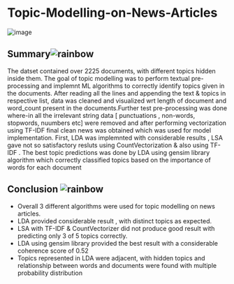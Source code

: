 # Topic-Modelling-on-News-Articles

![image](https://user-images.githubusercontent.com/102039796/216698497-9156f7a9-b421-446e-a07a-8a689e11275b.png)

## Summary![rainbow](https://user-images.githubusercontent.com/102039796/216665284-9f6c1442-64b3-467c-b1d7-500a5e47da06.png)

The datset contained over 2225 documents, with different topics hidden inside them. The goal of topic modelling was to perform textual pre-processing and implemnt ML algorithms to correctly identify topics given in the documents. After reading all the lines and appending the text & topics in respective list, data was cleaned and visualized wrt length of document and word_count present in the documents.Further test pre-processing was done where-in all the irrelevant string data [ punctuations , non-words, stopwords, nuumbers etc] were removed and after performing vectorization using TF-IDF final clean news was obtained which was used for model implementation. First, LDA was implemnted with considerable results , LSA gave not so satisfactory resluts using CountVectorization & also using TF-IDF . The best topic predictions was done by LDA using gensim library algorithm which correctly classified topics based on the importance of words for each document

## Conclusion ![rainbow](https://user-images.githubusercontent.com/102039796/216665284-9f6c1442-64b3-467c-b1d7-500a5e47da06.png)

* Overall 3 different algorithms were used for topic modelling on news articles.
* LDA provided considerable result , with distinct topics as expected.
* LSA with TF-IDF & CountVectorizer did not produce good result with predicting only 3 of 5 topics correctly.
* LDA using gensim library provided the best result with a considerable coherence score of 0.52 
* Topics represented in LDA were adjacent, with hidden topics and relationship between words and documents were found with multiple probability distribution
